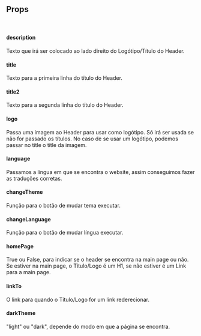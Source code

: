 <br>
<br>

## Props
<br>

#### description
Texto que irá ser colocado ao lado direito do Logótipo/Título do Header.

#### title
Texto para a primeira linha do título do Header.

#### title2
Texto para a segunda linha do título do Header.

#### logo
Passa uma imagem ao Header para usar como logótipo. Só irá ser usada se não for passado os títulos. No caso de se usar um logótipo, podemos passar no title o title da imagem.

#### language
Passamos a língua em que se encontra o website, assim conseguimos fazer as traduções corretas.

#### changeTheme
Função para o botão de mudar tema executar.

#### changeLanguage
Função para o botão de mudar língua executar.

#### homePage
True ou False, para indicar se o header se encontra na main page ou não. Se estiver na main page, o Título/Logo é um H1, se não estiver é um Link para a main page.

#### linkTo
O link para quando o Título/Logo for um link rederecionar.

#### darkTheme
"light" ou "dark", depende do modo em que a página se encontra.